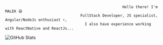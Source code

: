                                                          Hello there! I'm MALEK 😄
                                      FullStack Developer, JS specialist, Angular/NodeJs enthusiast ⚡,
                                        I also have experience working with ReactNative and ReactJs...

<!--
**wahabi20/wahabi20** is a ✨ _special_ ✨ repository because its `README.md` (this file) appears on your GitHub profile.

Here are some ideas to get you started:

- 🔭 I’m currently working on ...
- 🌱 I’m currently learning ...
- 👯 I’m looking to collaborate on ...
- 🤔 I’m looking for help with ...
- 💬 Ask me about ...
- 📫 How to reach me: ...
- 😄 Pronouns: ...
- ⚡ Fun fact: ...
-->

![GitHub Stats](https://github-readme-stats.vercel.app/api?username=wahabi20&theme=radical)
